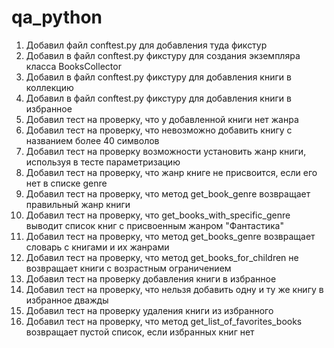 # qa_python

1. Добавил файл conftest.py для добавления туда фикстур
2. Добавил в файл conftest.py фикстуру для создания экземпляра класса BooksCollector
3. Добавил в файл conftest.py фикстуру для добавления книги в коллекцию
4. Добавил в файл conftest.py фикстуру для добавления книги в избранное
5. Добавил тест на проверку, что у добавленной книги нет жанра
6. Добавил тест на проверку, что невозможно добавить книгу с названием более 40 символов
7. Добавил тест на проверку возможности установить жанр книги, используя в тесте параметризацию
8. Добавил тест на проверку, что жанр книге не присвоится, если его нет в списке genre
9. Добавил тест на проверку, что метод get_book_genre возвращает правильный жанр книги
10. Добавил тест на проверку, что get_books_with_specific_genre выводит список книг с присвоенным жанром "Фантастика"
11. Добавил тест на проверку, что метод get_books_genre возвращает словарь с книгами и их жанрами
12. Добавил тест на проверку, что метод get_books_for_children не возвращает книги с возрастным ограничением
13. Добавил тест на проверку добавления книги в избранное 
14. Добавил тест на проверку, что нельзя добавить одну и ту же книгу в избранное дважды
15. Добавил тест на проверку удаления книги из избранного 
16. Добавил тест на проверку, что метод get_list_of_favorites_books возвращает пустой список, если избранных книг нет
